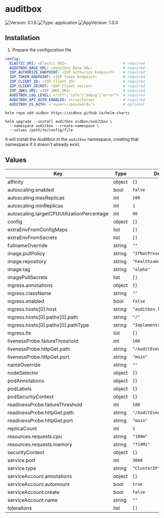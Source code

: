 # auditbox

![Version: 0.1.6](https://img.shields.io/badge/Version-0.1.6-informational?style=flat-square) ![Type: application](https://img.shields.io/badge/Type-application-informational?style=flat-square) ![AppVersion: 1.0.0](https://img.shields.io/badge/AppVersion-1.0.0-informational?style=flat-square)

## Installation

1. Prepare the configuration file.

```yaml
config:
  ELASTIC_URI: <Elastic URI>                          # required
  AUDITBOX_BASE_URL: <Auditbox Base URL>              # required
  IDP_AUTHORIZE_ENDPOINT: <IDP Authorize Endpoint>    # required
  IDP_TOKEN_ENDPOINT: <IDP Token Endpoint>            # required
  IDP_CLIENT_ID: <IDP Client ID>                      # required
  IDP_CLIENT_SECRET: <IDP Client Secret>              # required
  IDP_JWKS_URI: <IDP JWKS URI>                        # required
  AUDITBOX_LOG_LEVEL: <"off"|"info"|"debug"|"error">  # required
  AUDITBOX_API_AUTH_ENABLED: <true|false>             # required
  AUDITBOX_ES_AUTH: <'<user>:<password>'>             # optional
```

```console
helm repo add aidbox https://aidbox.github.io/helm-charts

helm upgrade --install auditbox aidbox/auditbox \
  --namespace auditbox --create-namespace \
  --values /path/to/config/file
```

It will install the Auditbox in the `auditbox` namespace, creating that namespace if it doesn't already exist.

## Values

| Key | Type | Default | Description |
|-----|------|---------|-------------|
| affinity | object | `{}` |  |
| autoscaling.enabled | bool | `false` |  |
| autoscaling.maxReplicas | int | `100` |  |
| autoscaling.minReplicas | int | `1` |  |
| autoscaling.targetCPUUtilizationPercentage | int | `80` |  |
| config | object | `{}` |  |
| extraEnvFromConfigMaps | list | `[]` |  |
| extraEnvFromSecrets | list | `[]` |  |
| fullnameOverride | string | `""` |  |
| image.pullPolicy | string | `"IfNotPresent"` |  |
| image.repository | string | `"healthsamurai/auditbox"` |  |
| image.tag | string | `"alpha"` |  |
| imagePullSecrets | list | `[]` |  |
| ingress.annotations | object | `{}` |  |
| ingress.className | string | `""` |  |
| ingress.enabled | bool | `false` |  |
| ingress.hosts[0].host | string | `"auditbox.local"` |  |
| ingress.hosts[0].paths[0].path | string | `"/"` |  |
| ingress.hosts[0].paths[0].pathType | string | `"ImplementationSpecific"` |  |
| ingress.tls | list | `[]` |  |
| livenessProbe.failureThreshold | int | `100` |  |
| livenessProbe.httpGet.path | string | `"/AuditEvent"` |  |
| livenessProbe.httpGet.port | string | `"main"` |  |
| nameOverride | string | `""` |  |
| nodeSelector | object | `{}` |  |
| podAnnotations | object | `{}` |  |
| podLabels | object | `{}` |  |
| podSecurityContext | object | `{}` |  |
| readinessProbe.failureThreshold | int | `100` |  |
| readinessProbe.httpGet.path | string | `"/AuditEvent"` |  |
| readinessProbe.httpGet.port | string | `"main"` |  |
| replicaCount | int | `1` |  |
| resources.requests.cpu | string | `"100m"` |  |
| resources.requests.memory | string | `"714Mi"` |  |
| securityContext | object | `{}` |  |
| service.port | int | `3000` |  |
| service.type | string | `"ClusterIP"` |  |
| serviceAccount.annotations | object | `{}` |  |
| serviceAccount.automount | bool | `true` |  |
| serviceAccount.create | bool | `false` |  |
| serviceAccount.name | string | `""` |  |
| tolerations | list | `[]` |  |
